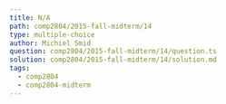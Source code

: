 ```yaml
---
title: N/A
path: comp2804/2015-fall-midterm/14
type: multiple-choice
author: Michiel Smid
question: comp2804/2015-fall-midterm/14/question.ts
solution: comp2804/2015-fall-midterm/14/solution.md
tags:
  - comp2804
  - comp2804-midterm
---
```

